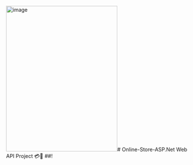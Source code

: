 <img width="303" height="398" alt="image" src="https://github.com/user-attachments/assets/b77562e2-aa04-4872-b449-d2edd210368d" /># Online-Store-ASP.Net Web API Project 💳📲
##!

